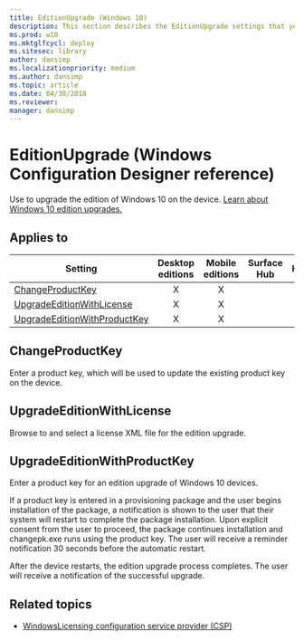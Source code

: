 ```yaml
---
title: EditionUpgrade (Windows 10)
description: This section describes the EditionUpgrade settings that you can configure in provisioning packages for Windows 10 using Windows Configuration Designer.
ms.prod: w10
ms.mktglfcycl: deploy
ms.sitesec: library
author: dansimp
ms.localizationpriority: medium
ms.author: dansimp
ms.topic: article
ms.date: 04/30/2018
ms.reviewer: 
manager: dansimp
---
```


# EditionUpgrade (Windows Configuration Designer reference)

Use to upgrade the edition of Windows 10 on the device. [Learn about Windows 10 edition upgrades.](https://docs.microsoft.com/windows/deployment/upgrade/windows-10-edition-upgrades)

## Applies to

| Setting  | Desktop editions | Mobile editions | Surface Hub | HoloLens | IoT Core |
| --- | :---: | :---: | :---: | :---: | :---: |
| [ChangeProductKey](#changeproductkey) | X  | X |  |  |  |
| [UpgradeEditionWithLicense](#upgradeeditionwithlicense) | X  | X |  | X |  |
| [UpgradeEditionWithProductKey](#upgradeeditionwithproductkey) | X  | X |  |  |  |


## ChangeProductKey

Enter a product key, which will be used to update the existing product key on the device. 

## UpgradeEditionWithLicense

Browse to and select a license XML file for the edition upgrade. 


## UpgradeEditionWithProductKey

Enter a product key for an edition upgrade of Windows 10 devices.

If a product key is entered in a provisioning package and the user begins installation of the package, a notification is shown to the user that their system will restart to complete the package installation. Upon explicit consent from the user to proceed, the package continues installation and changepk.exe runs using the product key. The user will receive a reminder notification 30 seconds before the automatic restart.

After the device restarts, the edition upgrade process completes. The user will receive a notification of the successful upgrade.


## Related topics

- [WindowsLicensing configuration service provider (CSP)](https://msdn.microsoft.com/windows/hardware/commercialize/customize/mdm/windowslicensing-csp)

